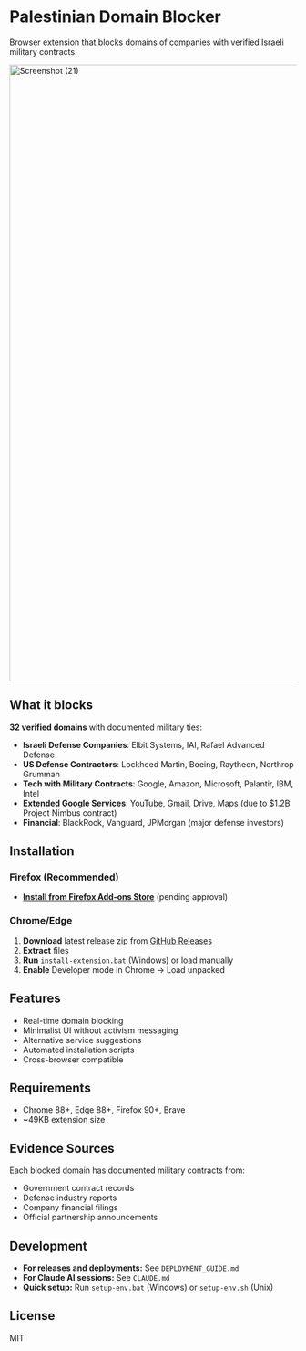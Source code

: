 # Palestinian Domain Blocker

Browser extension that blocks domains of companies with verified Israeli military contracts.

<img width="1920" height="1080" alt="Screenshot (21)" src="https://github.com/user-attachments/assets/486f54d8-5fa5-4899-ac9b-fd43dc89ee75" />


## What it blocks

**32 verified domains** with documented military ties:

- **Israeli Defense Companies**: Elbit Systems, IAI, Rafael Advanced Defense
- **US Defense Contractors**: Lockheed Martin, Boeing, Raytheon, Northrop Grumman  
- **Tech with Military Contracts**: Google, Amazon, Microsoft, Palantir, IBM, Intel
- **Extended Google Services**: YouTube, Gmail, Drive, Maps (due to $1.2B Project Nimbus contract)
- **Financial**: BlackRock, Vanguard, JPMorgan (major defense investors)

## Installation

### Firefox (Recommended)
- **[Install from Firefox Add-ons Store](https://addons.mozilla.org/en-US/firefox/addon/palestinian-domain-blocker/)** (pending approval)

### Chrome/Edge
1. **Download** latest release zip from [GitHub Releases](https://github.com/arcanstone/Palestinian-Domain-Blocker-v2/releases)
2. **Extract** files 
3. **Run** `install-extension.bat` (Windows) or load manually
4. **Enable** Developer mode in Chrome → Load unpacked

## Features

- Real-time domain blocking
- Minimalist UI without activism messaging
- Alternative service suggestions
- Automated installation scripts
- Cross-browser compatible

## Requirements

- Chrome 88+, Edge 88+, Firefox 90+, Brave
- ~49KB extension size

## Evidence Sources

Each blocked domain has documented military contracts from:
- Government contract records
- Defense industry reports  
- Company financial filings
- Official partnership announcements

## Development

- **For releases and deployments:** See `DEPLOYMENT_GUIDE.md`
- **For Claude AI sessions:** See `CLAUDE.md`
- **Quick setup:** Run `setup-env.bat` (Windows) or `setup-env.sh` (Unix)

## License

MIT
